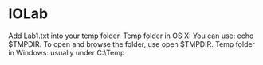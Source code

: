 # IOLab
Add Lab1.txt into your temp folder.
Temp folder in OS X:
You can use: echo $TMPDIR.
To open and browse the folder, use open $TMPDIR.
Temp folder in Windows:
usually under C:\Temp
